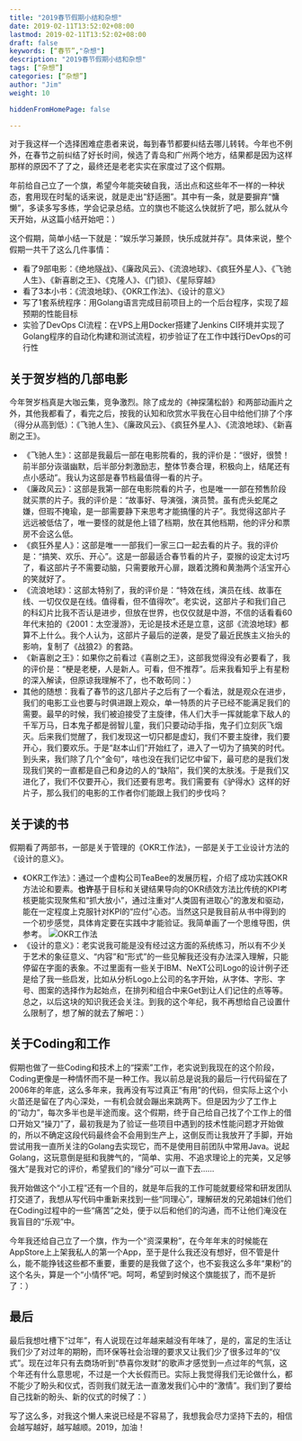 ```yaml
---
title: "2019春节假期小结和杂想"
date: 2019-02-11T13:52:02+08:00
lastmod: 2019-02-11T13:52:02+08:00
draft: false
keywords: [“春节”,"杂想"]
description: "2019春节假期小结和杂想"
tags: [“杂想”]
categories: [“杂想”]
author: "Jim"
weight: 10

hiddenFromHomePage: false

---
```


对于我这样一个选择困难症患者来说，每到春节都要纠结去哪儿转转。今年也不例外，在春节之前纠结了好长时间，候选了青岛和广州两个地方，结果都是因为这样那样的原因不了了之，最终还是老老实实在家度过了这个假期。

年前给自己立了一个旗，希望今年能突破自我，活出点和这些年不一样的一种状态，套用现在时髦的话来说，就是走出“舒适圈”。其中有一条，就是要摒弃“慵懒”，多读多写多练，学会记录总结。立的旗也不能这么快就折了吧，那么就从今天开始，从这篇小结开始吧：）

这个假期，简单小结一下就是：“娱乐学习兼顾，快乐成就并存”。具体来说，整个假期一共干了这么几件事情：

* 看了9部电影：《绝地隧战》、《廉政风云》、《流浪地球》、《疯狂外星人》、《飞驰人生》、《新喜剧之王》、《克隆人》、《门锁》、《星际穿越》
* 看了3本小书：《流浪地球》、《OKR工作法》、《设计的意义》
* 写了1套系统程序：用Golang语言完成目前项目上的一个后台程序，实现了超预期的性能目标
* 实验了DevOps CI流程：在VPS上用Docker搭建了Jenkins CI环境并实现了Golang程序的自动化构建和测试流程，初步验证了在工作中践行DevOps的可行性

## 关于贺岁档的几部电影
今年贺岁档真是大咖云集，竞争激烈。除了成龙的《神探蒲松龄》和两部动画片之外，其他我都看了，看完之后，按我的认知和欣赏水平我在心目中给他们排了个序（得分从高到低）：《飞驰人生》、《廉政风云》、《疯狂外星人》、《流浪地球》、《新喜剧之王》。

* 《飞驰人生》：这部是我最后一部在电影院看的，我的评价是：“很好，很赞！前半部分诙谐幽默，后半部分刺激励志，整体节奏合理，积极向上，结尾还有点小感动”。我认为这部是春节档最值得一看的片子。
* 《廉政风云》：这部是我第一部在电影院看的片子，也是唯一一部在预售阶段就买票的片子。我的评价是：“故事好、导演强，演员赞。虽有虎头蛇尾之嫌，但瑕不掩瑜，是一部需要静下来思考才能搞懂的片子”。我觉得这部片子远远被低估了，唯一要怪的就是他上错了档期，放在其他档期，他的评分和票房不会这么低。
* 《疯狂外星人》：这部是唯一一部我们一家三口一起去看的片子。我的评价是：“搞笑、欢乐、开心”。这是一部最适合春节看的片子，耍猴的设定太讨巧了，看这部片子不需要动脑，只需要敞开心扉，跟着沈腾和黄渤两个活宝开心的笑就好了。
* 《流浪地球》：这部太特别了，我的评价是：“特效在线，演员在线、故事在线、一切仅仅是在线。值得看，但不值得吹”。老实说，这部片子和我们自己的科幻片比我不否认是进步，但放在世界，也仅仅就是中游，不信的话看看60年代末拍的《2001：太空漫游》，无论是技术还是立意，这部《流浪地球》都算不上什么。我个人认为，这部片子最后的逆袭，是受了最近民族主义抬头的影响，复制了《战狼2》的套路。
* 《新喜剧之王》：如果你之前看过《喜剧之王》，这部我觉得没有必要看了，我的评价是：“梗是老梗，人是新人。可看，但不推荐”。后来我看知乎上有星粉的深入解读，但原谅我理解不了，也不敢苟同：）
* 其他的随想：我看了春节的这几部片子之后有了一个看法，就是观众在进步，我们的电影工业也要与时俱进跟上观众，单一特质的片子已经不能满足我们的需要。最早的时候，我们被迫接受了主旋律，伟人们大手一挥就能拿下敌人的千军万马，日本鬼子都是弱智儿童，我们只要动动手指，鬼子们立刻灰飞烟灭。后来我们觉醒了，我们发现这一切只都是虚幻，我们不要主旋律，我们要开心，我们要欢乐。于是“赵本山们”开始红了，进入了一切为了搞笑的时代。到头来，我们除了几个“金句”，啥也没在我们记忆中留下，最可悲的是我们发现我们笑的一直都是自己和身边的人的“缺陷”，我们笑的太肤浅。于是我们又进化了，我们不仅要开心，我们还要有思考。我们需要有《驴得水》这样的好片子，那么我们的电影的工作者你们能跟上我们的步伐吗？

## 关于读的书
假期看了两部书，一部是关于管理的《OKR工作法》，一部是关于工业设计方法的《设计的意义》。

* 《OKR工作法》：通过一个虚构公司TeaBee的发展历程，介绍了成功实践OKR方法论和要素。**也许**基于目标和关键结果导向的OKR绩效方法比传统的KPI考核更能实现聚焦和“抓大放小”，通过注重对“人类固有进取心”的激发和驱动，能在一定程度上克服针对KPI的“应付”心态。当然这只是我目前从书中得到的一个初步感觉，具体肯定要在实践中才能验证。我简单画了一个思维导图，供参考。
![OKR工作法](https://ws1.sinaimg.cn/large/006tNc79ly1g02uu2rmbcj31360u0hdt.jpg)
* 《设计的意义》：老实说我可能是没有经过这方面的系统练习，所以有不少关于艺术的象征意义、“内容”和“形式”的一些见解我还没有办法深入理解，只能停留在字面的表象。不过里面有一些关于IBM、NeXT公司Logo的设计例子还是给了我一些启发，比如从分析Logo上公司的名字开始，从字体、字形、字号、图案的选择作为起始点，在排列和组合中来Get到让人们记住的点等等。总之，以后这块的知识我还会关注。到我的这个年纪，我不再想给自己设置什么限制了，想了解的就去了解吧：）

## 关于Coding和工作
假期也做了一些Coding和技术上的“探索”工作，老实说到我现在的这个阶段，Coding更像是一种情怀而不是一种工作。我以前总是说我的最后一行代码留在了2006年的年底，这么多年来，我再没有写过真正“有用”的代码，但实际上这个小火苗还是留在了内心深处，一有机会就会蹦出来跳两下。但是因为少了工作上的“动力”，每次多半也是半途而废。这个假期，终于自己给自己找了个工作上的借口开始又“操刀”了，最初我是为了验证一些项目中遇到的技术性能问题才开始做的，所以不确定这段代码最终会不会用到生产上，这倒反而让我放开了手脚，开始尝试用我一直所关注的Golang去实现它，而不是使用目前团队中常用Java。说起Golang，这玩意倒是挺和我脾气的，“简单、实用、不追求理论上的完美，又足够强大”是我对它的评价，希望我们的“缘分”可以一直下去……

我开始做这个“小工程”还有一个目的，就是年后我的工作可能就要经常和研发团队打交道了，我想从写代码中重新来找到一些“同理心”，理解研发的兄弟姐妹们他们在Coding过程中的一些“痛苦”之处，便于以后和他们的沟通，而不让他们淹没在我盲目的“乐观”中。

今年我还给自己立了一个旗，作为一个“资深果粉”，在今年年末的时候能在AppStore上上架我私人的第一个App，至于是什么我还没有想好，但不管是什么，能不能挣钱这些都不重要，重要的是我做了这个，也不妄我这么多年“果粉”的这个名头，算是一个“小情怀”吧。呵呵，希望到时候这个旗能拔了，而不是折了：）

## 最后
最后我想吐槽下“过年”，有人说现在过年越来越没有年味了，是的，富足的生活让我们少了对过年的期盼，而环保等社会治理的要求又让我们少了很多过年的“仪式”。现在过年只有去商场听到“恭喜你发财”的歌声才感觉到一点过年的气氛，这个年还有什么意思呢，不过是一个大长假而已。实际上我觉得我们无论做什么，都不能少了盼头和仪式，否则我们就无法一直激发我们心中的“激情”。我们到了要给自己找新的盼头、新的仪式的时候了：）

写了这么多，对我这个懒人来说已经是不容易了，我想我会尽力坚持下去的，相信会越写越好，越写越顺。2019，加油！




